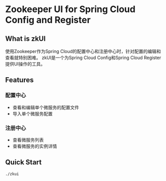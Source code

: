 # Zookeeper UI for Spring Cloud Config and Register

## What is zkUI
使用Zookeeper作为Spring Cloud的配置中心和注册中心时，针对配置的编辑和查看就特别困难。
zkUI是一个为Spring Cloud Config和Spring Cloud Register 提供UI操作的工具。

## Features
### 配置中心
- 查看和编辑单个微服务的配置文件
- 导入单个微服务配置
### 注册中心
- 查看微服务列表
- 查看微服务的实例详情

## Quick Start
```bash
./zkui 
```


